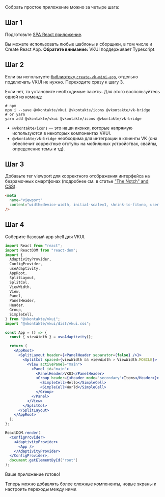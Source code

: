 Собрать простое приложение можно за четыре шага:

## Шаг 1

Подготовьте [SPA React приложение](https://ru.reactjs.org/docs/create-a-new-react-app.html).

Вы можете использовать любые шаблоны и сборщики, в том числе и Create React App.
**Обратите внимание:** VKUI поддерживает Typescript.

## Шаг 2

Если вы используете [библиотеку `create-vk-mini-app`](https://www.npmjs.com/package/@vkontakte/create-vk-mini-app), отдельно подключать VKUI не нужно. Переходите сразу к шагу 3.

Если нет, то установите необходимые пакеты. Для этого воспользуйтесь одной из команд:

```shell static
# npm
npm i --save @vkontakte/vkui @vkontakte/icons @vkontakte/vk-bridge
# or yarn
yarn add @vkontakte/vkui @vkontakte/icons @vkontakte/vk-bridge
```

- `@vkontakte/icons` — это наши иконки, которые напрямую используются в некоторых компонентах VKUI.
- `@vkontakte/vk-bridge` необходима для интеграции в клиенты VK (она обеспечит корректные отступы на мобильных
  устройствах, свайпы, определение темы и тд).

## Шаг 3

Добавьте тег viewport для корректного отображения интерфейса на безрамочных смартфонах (подробнее см. в статье ["The Notch" and CSS](https://css-tricks.com/the-notch-and-css/)).

```html
<meta
  name="viewport"
  content="width=device-width, initial-scale=1, shrink-to-fit=no, user-scalable=no, viewport-fit=cover"
/>
```

## Шаг 4

Соберите базовый app shell для VKUI.

```jsx static
import React from "react";
import ReactDOM from "react-dom";
import {
  AdaptivityProvider,
  ConfigProvider,
  useAdaptivity,
  AppRoot,
  SplitLayout,
  SplitCol,
  ViewWidth,
  View,
  Panel,
  PanelHeader,
  Header,
  Group,
  SimpleCell,
} from "@vkontakte/vkui";
import "@vkontakte/vkui/dist/vkui.css";

const App = () => {
  const { viewWidth } = useAdaptivity();

  return (
    <AppRoot>
      <SplitLayout header={<PanelHeader separator={false} />}>
        <SplitCol spaced={viewWidth && viewWidth > ViewWidth.MOBILE}>
          <View activePanel="main">
            <Panel id="main">
              <PanelHeader>VKUI</PanelHeader>
              <Group header={<Header mode="secondary">Items</Header>}>
                <SimpleCell>Hello</SimpleCell>
                <SimpleCell>World</SimpleCell>
              </Group>
            </Panel>
          </View>
        </SplitCol>
      </SplitLayout>
    </AppRoot>
  );
};

ReactDOM.render(
  <ConfigProvider>
    <AdaptivityProvider>
      <App />
    </AdaptivityProvider>
  </ConfigProvider>,
  document.getElementById("root")
);
```

Ваше приложение готово!

Теперь можно добавлять более сложные компоненты, новые экраны и настроить переходы между ними.

